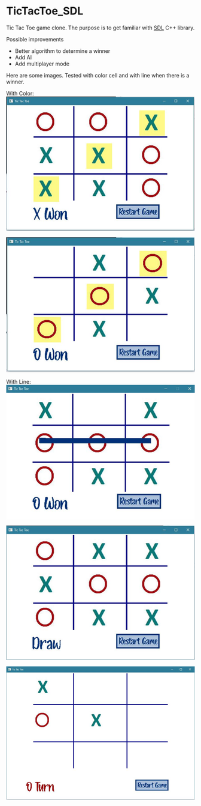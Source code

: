 # TicTacToe_SDL
 Tic Tac Toe game clone. The purpose is to get familiar with [SDL](https://www.libsdl.org/) C++ library. 
 
 Possible improvements 
* Better algorithm to determine a winner
* Add AI
* Add multiplayer mode
 
 Here are some images. Tested with color cell and with line when there is a winner.

With Color:
![](/Images/4.JPG) 

![](/Images/5.JPG) 

With Line:
![](/Images/1.JPG) 

![](/Images/2.JPG) 

![](/Images/3.JPG) 


